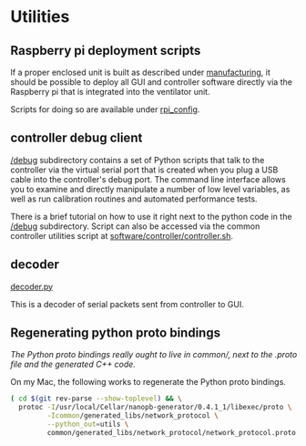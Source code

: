 # Utilities

## Raspberry pi deployment scripts

If a proper enclosed unit is built as described under [manufacturing](../../manufacturing), it should be possible to deploy all GUI and controller software directly via the Raspberry pi that is integrated into the ventilator unit.

Scripts for doing so are available under [rpi_config](rpi_config).

## controller debug client

[/debug](debug) subdirectory contains a set of Python scripts that talk to the controller via the virtual serial port that is created when you plug a USB cable into the controller's debug port. The command line interface allows you to examine and directly manipulate a number of low level variables, as well as run calibration routines and automated performance tests.

There is a brief tutorial on how to use it right next to the python code in the [/debug](debug) subdirectory. Script can also be accessed via the common controller utilities script at [software/controller/controller.sh](../controller/controller.sh).

## decoder

[decoder.py](decoder.py)

This is a decoder of serial packets sent from controller to GUI.

## Regenerating python proto bindings

*The Python proto bindings really ought to live in common/, next to the .proto file and the generated C++ code.*

On my Mac, the following works to regenerate the Python proto bindings.

```bash
( cd $(git rev-parse --show-toplevel) && \
  protoc -I/usr/local/Cellar/nanopb-generator/0.4.1_1/libexec/proto \
         -Icommon/generated_libs/network_protocol \
         --python_out=utils \
         common/generated_libs/network_protocol/network_protocol.proto )
```
